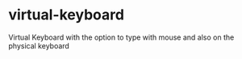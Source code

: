 # virtual-keyboard
Virtual Keyboard with the option to type with mouse and also on the physical keyboard
